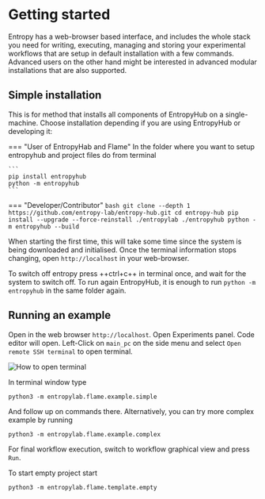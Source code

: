 # Getting started

Entropy has a web-browser based interface, and includes the whole stack you need
for writing, executing, managing and storing your experimental workflows that
are setup in default installation with a few commands. Advanced users on the
other hand might be interested in advanced modular installations that are also
supported.

## Simple installation

This is for method that installs all components of EntropyHub on a single-machine.
Choose installation depending if you are using EntropyHub or 
developing it:

=== "User of EntropyHab and Flame"
    In the folder where you want to setup entropyhub and project files do from terminal

    ```
    pip install entropyhub
    python -m entropyhub
    ```

=== "Developer/Contributor"
    ```bash
    git clone --depth 1 https://github.com/entropy-lab/entropy-hub.git
    cd entropy-hub
    pip install --upgrade --force-reinstall ./entropylab ./entropyhub
    python -m entropyhub --build
    ```

When starting the first time, this will take some time since the system is being
downloaded and initialised. Once the terminal information stops changing, open
`http://localhost` in your web-browser.

To switch off entropy press ++ctrl+c++ in terminal once, and wait for the system
to switch off. To run again EntropyHub, it is enough to run `python -m entropyhub`
in the same folder again.

## Running an example

Open in the web browser `http://localhost`. Open Experiments panel. Code editor
will open. Left-Click on `main_pc` on the side menu and
select `Open remote SSH terminal` to open terminal.

![How to open terminal](../assets/open_terminal.png)

In terminal window type

```
python3 -m entropylab.flame.example.simple
```

And follow up on commands there. Alternatively, you can try more complex example
by running

```
python3 -m entropylab.flame.example.complex
```

For final workflow execution, switch to workflow graphical view and press `Run`.

To start empty project start

```
python3 -m entropylab.flame.template.empty
```

